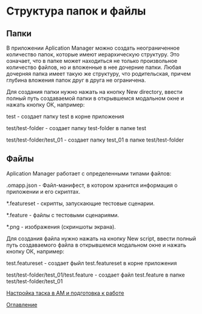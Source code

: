 # Структура папок и файлы

## Папки

В приложении Aplication Manager можно создать неограниченное количество папок, которые имеют иерархическую структуру. Это означает, что в папке может находиться не только произвольное количество файлов, но и вложенные в нее дочерние папки. Любая дочерняя папка имеет такую же структуру, что родительская, причем глубина вложения папок друг в друга не ограничена.

Для создания папки нужно нажать на кнопку New directory, ввести полный путь создаваемой папки в открывшемся модальном окне и нажать кнопку ОК, например: 

test - создает папку test в корне приложения

test/test-folder - создает папку test-folder в папке test

test/test-folder/test_01 - создает папку test_01 в папке test/test-folder
## Файлы
Aplication Manager работает с определенными типами файлов:

.omapp.json - Файл-манифест, в котором хранится информация о приложении и его скриптах.

*.featureset - скрипты, запускающие тестовые сценарии.

*.feature - файлы с тестовыми сценариями.

*.png - изображения (скриншоты экрана).

Для создания файла нужно нажать на кнопку New script, ввести полный путь создаваемого файла в открывшемся модальном окне и нажать кнопку ОК, например: 

test.featureset - создает фыйл test.featureset в корне приложения

test/test-folder/test_01/test.feature - создает файл test.feature в папке test/test-folder/test_01

[Настройка таска в AM и подготовка к работе](../settingsTask.md)

[Оглавление](../README.md)